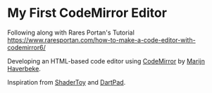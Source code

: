 # My First CodeMirror Editor

Following along with Rares Portan's Tutorial https://www.raresportan.com/how-to-make-a-code-editor-with-codemirror6/ 

Developing an HTML-based code editor using [CodeMirror](https://codemirror.net/) by [Marijn Haverbeke](https://marijnhaverbeke.nl/fund/). 

Inspiration from [ShaderToy](https://shadertoy.com) and [DartPad](https://dartpad.dev). 